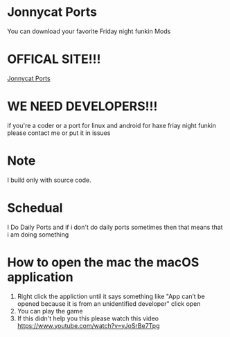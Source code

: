 # Jonnycat Ports
You can download your favorite Friday night funkin Mods  

# OFFICAL SITE!!!  
[Jonnycat Ports](https://jonnycatports.netlify.app)  

# WE NEED DEVELOPERS!!!  
if you're a coder or a port for linux and  android for haxe friay night funkin please contact me or put it in issues  

# Note  
I build only with source code.

# Schedual 
I Do Daily Ports and if i don't do daily ports sometimes then that means that i am doing something 

# How to open the mac the macOS application
1. Right click the appliction until it says something like "App can’t be opened because it is from an unidentified developer" click open 
2. You can play the game 
3. If this didn't help you this please watch this video https://www.youtube.com/watch?v=yJoSrBe7Tpg   
